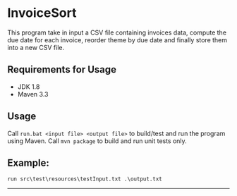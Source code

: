 # InvoiceSort
This program take in input a CSV file containing invoices data, compute the due date for each invoice, reorder theme by due date and finally store them into a new CSV file.

## Requirements for Usage
- JDK 1.8
- Maven 3.3

## Usage
Call `run.bat <input file> <output file>` to build/test and run the program using Maven.
Call `mvn package` to build and run unit tests only.

## Example:

`run src\test\resources\testInput.txt .\output.txt`

---

